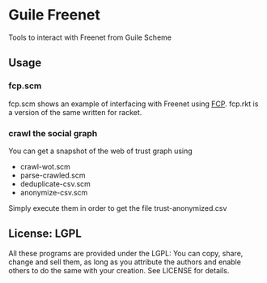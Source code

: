 Guile Freenet
=============

Tools to interact with Freenet from Guile Scheme

Usage
-----

### fcp.scm 

fcp.scm shows an example of interfacing with Freenet using [FCP][]. fcp.rkt is a version of the same written for racket.

[FCP]: https://wiki.freenetproject.org/FCPv2 "Freenet Client Protocol"

### crawl the social graph

You can get a snapshot of the web of trust graph using

- crawl-wot.scm
- parse-crawled.scm
- deduplicate-csv.scm
- anonymize-csv.scm

Simply execute them in order to get the file trust-anonymized.csv

License: LGPL
-------------

All these programs are provided under the LGPL: You can copy, share, change and sell them, as long as you attribute the authors and enable others to do the same with your creation. See LICENSE for details.
